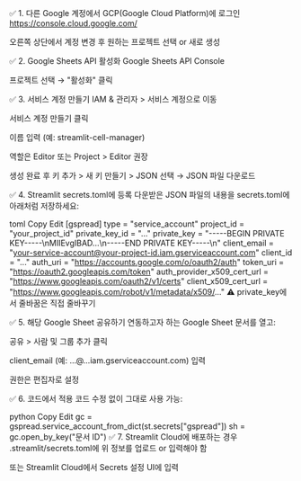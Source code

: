 ✅ 1. 다른 Google 계정에서 GCP(Google Cloud Platform)에 로그인
https://console.cloud.google.com/

오른쪽 상단에서 계정 변경 후 원하는 프로젝트 선택 or 새로 생성

✅ 2. Google Sheets API 활성화
Google Sheets API Console

프로젝트 선택 → "활성화" 클릭

✅ 3. 서비스 계정 만들기
IAM & 관리자 > 서비스 계정으로 이동

서비스 계정 만들기 클릭

이름 입력 (예: streamlit-cell-manager)

역할은 Editor 또는 Project > Editor 권장

생성 완료 후 키 추가 > 새 키 만들기 > JSON 선택 → JSON 파일 다운로드

✅ 4. Streamlit secrets.toml에 등록
다운받은 JSON 파일의 내용을 secrets.toml에 아래처럼 저장하세요:

toml
Copy
Edit
[gspread]
type = "service_account"
project_id = "your_project_id"
private_key_id = "..."
private_key = "-----BEGIN PRIVATE KEY-----\\nMIIEvgIBAD...\\n-----END PRIVATE KEY-----\\n"
client_email = "your-service-account@your-project-id.iam.gserviceaccount.com"
client_id = "..."
auth_uri = "https://accounts.google.com/o/oauth2/auth"
token_uri = "https://oauth2.googleapis.com/token"
auth_provider_x509_cert_url = "https://www.googleapis.com/oauth2/v1/certs"
client_x509_cert_url = "https://www.googleapis.com/robot/v1/metadata/x509/..."
⚠️ private_key에서 줄바꿈은 직접 줄바꾸기

✅ 5. 해당 Google Sheet 공유하기
연동하고자 하는 Google Sheet 문서를 열고:

공유 > 사람 및 그룹 추가 클릭

client_email (예: ...@...iam.gserviceaccount.com) 입력

권한은 편집자로 설정

✅ 6. 코드에서 적용
코드 수정 없이 그대로 사용 가능:

python
Copy
Edit
gc = gspread.service_account_from_dict(st.secrets["gspread"])
sh = gc.open_by_key("문서 ID")
✅ 7. Streamlit Cloud에 배포하는 경우
.streamlit/secrets.toml에 위 정보를 업로드 or 입력해야 함

또는 Streamlit Cloud에서 Secrets 설정 UI에 입력
